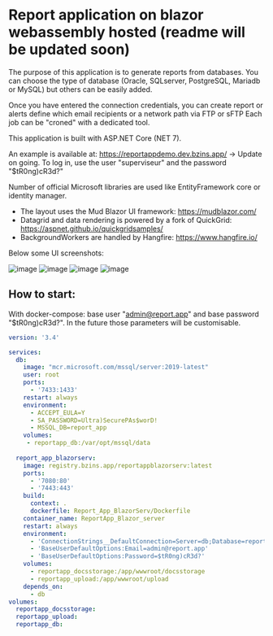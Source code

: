 # Report application on blazor webassembly hosted (readme will be updated soon)

The purpose of this application is to generate reports from databases. You can choose the type of database (Oracle, SQLserver, PostgreSQL, Mariadb or MySQL) but others can be easily added.

Once you have entered the connection credentials, you can create report or alerts define which email recipients or a network path via FTP or sFTP
Each job can be "croned" with a dedicated tool.

This application is built with ASP.NET Core (NET 7).

An example is available at: https://reportappdemo.dev.bzins.app/ -> Update on going. 
To log in, use the user "superviseur" and the password "$tR0ng)cR3d?"

Number of official Microsoft libraries are used like EntityFramework core or identity manager.

* The layout uses the Mud Blazor UI framework: https://mudblazor.com/
* Datagrid and data rendering is powered by a fork of QuickGrid: https://aspnet.github.io/quickgridsamples/
* BackgroundWorkers are handled by Hangfire: https://www.hangfire.io/


Below some UI screenshots:

![image](https://user-images.githubusercontent.com/46160493/213934774-20c90656-1c1d-4afc-86a0-976ddaa37dc7.png)
![image](https://user-images.githubusercontent.com/46160493/213935278-7ae761d8-4ca8-4163-84d7-9754b9d323f6.png)
![image](https://user-images.githubusercontent.com/46160493/213935358-487dfb89-c353-4989-9044-995a6483b856.png)
![image](https://user-images.githubusercontent.com/46160493/213935415-875a4ed1-f357-48db-a4cf-b2386ce40e56.png)

## How to start:

With docker-compose: base user "admin@report.app" and base password "$tR0ng)cR3d?". In the future those parameters will be customisable.

```yml
version: '3.4'

services:
  db:
    image: "mcr.microsoft.com/mssql/server:2019-latest"
    user: root
    ports:
      - '7433:1433'    
    restart: always
    environment:
      - ACCEPT_EULA=Y
      - SA_PASSWORD=Ultra)SecurePAs$worD!
      - MSSQL_DB=report_app
    volumes:
     - reportapp_db:/var/opt/mssql/data
     
  report_app_blazorserv:
    image: registry.bzins.app/reportappblazorserv:latest
    ports:
      - '7080:80'
      - '7443:443'
    build:
      context: .
      dockerfile: Report_App_BlazorServ/Dockerfile
    container_name: ReportApp_Blazor_server
    restart: always
    environment:
      - 'ConnectionStrings__DefaultConnection=Server=db;Database=report_app;User Id=sa;Password=Ultra)SecurePAs$worD!;MultipleActiveResultSets=true'
      - 'BaseUserDefaultOptions:Email=admin@report.app'
      - 'BaseUserDefaultOptions:Password=$tR0ng)cR3d?'
    volumes:
      - reportapp_docsstorage:/app/wwwroot/docsstorage
      - reportapp_upload:/app/wwwroot/upload
    depends_on:
      - db  
volumes:
  reportapp_docsstorage:
  reportapp_upload:
  reportapp_db:
```
